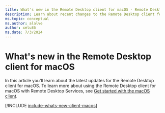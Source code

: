 ```yaml
---
title: What's new in the Remote Desktop client for macOS - Remote Desktop Services
description: Learn about recent changes to the Remote Desktop client for macOS
ms.topic: conceptual
ms.author: alalve
author: xelu86
ms.date: 7/3/2024
---
```


# What's new in the Remote Desktop client for macOS

In this article you'll learn about the latest updates for the Remote Desktop client for macOS. To learn more about using the Remote Desktop client for macOS with Remote Desktop Services, see [Get started with the macOS client](remote-desktop-mac.md).

[!INCLUDE [include-whats-new-client-macos](~/../_azuredocs/articles/virtual-desktop/includes/include-whats-new-client-macos.md)]
